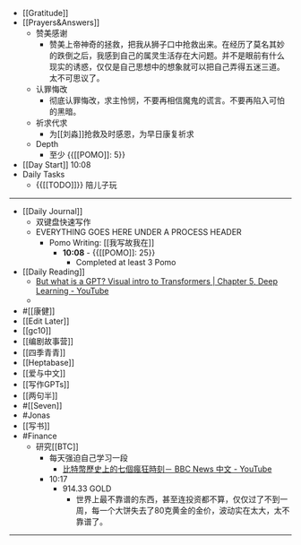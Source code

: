 - [[Gratitude]]
- [[Prayers&Answers]]
    - 赞美感谢
        - 赞美上帝神奇的拯救，把我从狮子口中抢救出来。在经历了莫名其妙的跌倒之后，我感到自己的属灵生活存在大问题。并不是眼前有什么现实的诱惑，仅仅是自己思想中的想象就可以把自己弄得五迷三道。太不可思议了。
    - 认罪悔改
        - 彻底认罪悔改，求主怜悯，不要再相信魔鬼的谎言。不要再陷入可怕的黑暗。
    - 祈求代求
        - 为[[刘淼]]抢救及时感恩，为早日康复祈求
    - Depth 
        - 至少 {{[[POMO]]: 5}}
- [[Day Start]] 10:08
- Daily Tasks
    - {{[[TODO]]}} 陪儿子玩
- ---
- [[Daily Journal]] 
    - 双键盘快速写作
    - EVERYTHING GOES HERE UNDER A PROCESS HEADER
        - Pomo Writing: [[我写故我在]]
            - **10:08** - {{[[POMO]]: 25}}
                -  Completed at least 3 Pomo
- [[Daily Reading]]
    - [But what is a GPT? Visual intro to Transformers | Chapter 5, Deep Learning - YouTube](https://www.youtube.com/watch?v=wjZofJX0v4M)
    - 
- #[[康健]]
- [[Edit Later]]
- [[gc10]]
- [[编剧故事营]]
- [[四季青青]]
- [[Heptabase]]
- [[爱与中文]]
- [[写作GPTs]]
- [[两句半]]
- #[[Seven]]
- #Jonas 
- [[写书]]
- #Finance
    - 研究[[BTC]]
        - 每天强迫自己学习一段
            - [比特幣歷史上的七個瘋狂時刻－ BBC News 中文 - YouTube](https://www.youtube.com/watch?v=LBif-4B28WA)
        - 10:17 
            - 914.33 GOLD
                - 世界上最不靠谱的东西，甚至连投资都不算，仅仅过了不到一周，每一个大饼失去了80克黄金的金价，波动实在太大，太不靠谱了。
- ---
